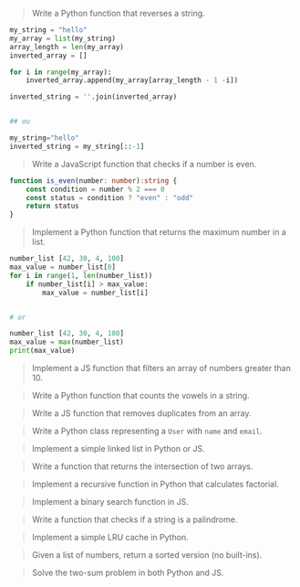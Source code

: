 > Write a Python function that reverses a string.

```python
my_string = "hello"
my_array = list(my_string)
array_length = len(my_array)
inverted_array = []

for i in range(my_array):
    inverted_array.append(my_array[array_length - 1 -i])

inverted_string = ''.join(inverted_array)


## ou

my_string="hello"
inverted_string = my_string[::-1]

```

> Write a JavaScript function that checks if a number is even.

```ts
function is_even(number: number):string {
    const condition = number % 2 === 0
    const status = condition ? "even" : "odd"
    return status
}
```

> Implement a Python function that returns the maximum number in a list.

```python
number_list [42, 30, 4, 100]
max_value = number_list[0]
for i in range(1, len(number_list))
    if number_list[i] > max_value:
        max_value = number_list[i]


# or

number_list [42, 30, 4, 100]
max_value = max(number_list)
print(max_value)

```

> Implement a JS function that filters an array of numbers greater than 10.

> Write a Python function that counts the vowels in a string.

> Write a JS function that removes duplicates from an array.

> Write a Python class representing a `User` with `name` and `email`.

> Implement a simple linked list in Python or JS.

>  Write a function that returns the intersection of two arrays.

>  Implement a recursive function in Python that calculates factorial.

>  Implement a binary search function in JS.

>  Write a function that checks if a string is a palindrome.

>  Implement a simple LRU cache in Python.

>  Given a list of numbers, return a sorted version (no built-ins).

>  Solve the two-sum problem in both Python and JS.
